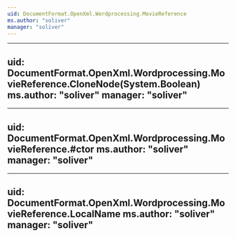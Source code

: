 ```yaml
---
uid: DocumentFormat.OpenXml.Wordprocessing.MovieReference
ms.author: "soliver"
manager: "soliver"
---
```


---
uid: DocumentFormat.OpenXml.Wordprocessing.MovieReference.CloneNode(System.Boolean)
ms.author: "soliver"
manager: "soliver"
---

---
uid: DocumentFormat.OpenXml.Wordprocessing.MovieReference.#ctor
ms.author: "soliver"
manager: "soliver"
---

---
uid: DocumentFormat.OpenXml.Wordprocessing.MovieReference.LocalName
ms.author: "soliver"
manager: "soliver"
---
